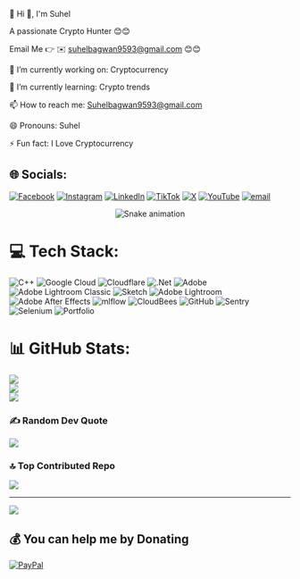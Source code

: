 💫 Hi 👋, I'm Suhel


A passionate Crypto Hunter 😊😊

Email Me 👉 ✉️ suhelbagwan9593@gmail.com 😊😊

🔭 I’m currently working on: Cryptocurrency

🌱 I’m currently learning: Crypto trends

📫 How to reach me: Suhelbagwan9593@gmail.com

😄 Pronouns: Suhel

⚡ Fun fact: I Love Cryptocurrency

## 🌐 Socials:
[![Facebook](https://img.shields.io/badge/Facebook-%231877F2.svg?logo=Facebook&logoColor=white)](https://facebook.com/suhel9593) [![Instagram](https://img.shields.io/badge/Instagram-%23E4405F.svg?logo=Instagram&logoColor=white)](https://instagram.com/bagwan_suhel) [![LinkedIn](https://img.shields.io/badge/LinkedIn-%230077B5.svg?logo=linkedin&logoColor=white)](https://linkedin.com/in/suhel9593) [![TikTok](https://img.shields.io/badge/TikTok-%23000000.svg?logo=TikTok&logoColor=white)](https://tiktok.com/@suhel.bagwan) [![X](https://img.shields.io/badge/X-black.svg?logo=X&logoColor=white)](https://x.com/suhelbagwan44) [![YouTube](https://img.shields.io/badge/YouTube-%23FF0000.svg?logo=YouTube&logoColor=white)](https://youtube.com/@iscshort) [![email](https://img.shields.io/badge/Email-D14836?logo=gmail&logoColor=white)](mailto:suhelbagwan9593@gmail.com) 

<!-- Snake Game Repo View -->

<div align="center">
  <img src="https://profile-readme-generator.com/assets/snake.svg" alt="Snake animation" />
</div>

# 💻 Tech Stack:
![C++](https://img.shields.io/badge/c++-%2300599C.svg?style=for-the-badge&logo=c%2B%2B&logoColor=white) ![Google Cloud](https://img.shields.io/badge/GoogleCloud-%234285F4.svg?style=for-the-badge&logo=google-cloud&logoColor=white) ![Cloudflare](https://img.shields.io/badge/Cloudflare-F38020?style=for-the-badge&logo=Cloudflare&logoColor=white) ![.Net](https://img.shields.io/badge/.NET-5C2D91?style=for-the-badge&logo=.net&logoColor=white) ![Adobe](https://img.shields.io/badge/adobe-%23FF0000.svg?style=for-the-badge&logo=adobe&logoColor=white) ![Adobe Lightroom Classic](https://img.shields.io/badge/Adobe%20Lightroom%20Classic-31A8FF.svg?style=for-the-badge&logo=Adobe%20Lightroom%20Classic&logoColor=white) ![Sketch](https://img.shields.io/badge/Sketch-FFB387?style=for-the-badge&logo=sketch&logoColor=black) ![Adobe Lightroom](https://img.shields.io/badge/Adobe%20Lightroom-31A8FF.svg?style=for-the-badge&logo=Adobe%20Lightroom&logoColor=white) ![Adobe After Effects](https://img.shields.io/badge/Adobe%20After%20Effects-9999FF.svg?style=for-the-badge&logo=Adobe%20After%20Effects&logoColor=white) ![mlflow](https://img.shields.io/badge/mlflow-%23d9ead3.svg?style=for-the-badge&logo=numpy&logoColor=blue) ![CloudBees](https://img.shields.io/badge/CloudBees-1997B5&?logo=cloudbees&logoColor=white&style=for-the-badge) ![GitHub](https://img.shields.io/badge/github-%23121011.svg?style=for-the-badge&logo=github&logoColor=white) ![Sentry](https://img.shields.io/badge/sentry-%23362D59.svg?style=for-the-badge&logo=sentry&logoColor=white) ![Selenium](https://img.shields.io/badge/-selenium-%43B02A?style=for-the-badge&logo=selenium&logoColor=white) ![Portfolio](https://img.shields.io/badge/Portfolio-%23000000.svg?style=for-the-badge&logo=firefox&logoColor=#FF7139)
# 📊 GitHub Stats:
![](https://github-readme-stats.vercel.app/api?username=suhel9593&theme=dark&hide_border=false&include_all_commits=true&count_private=false)<br/>
![](https://nirzak-streak-stats.vercel.app/?user=suhel9593&theme=dark&hide_border=false)<br/>
![](https://github-readme-stats.vercel.app/api/top-langs/?username=suhel9593&theme=dark&hide_border=false&include_all_commits=true&count_private=false&layout=compact)

### ✍️ Random Dev Quote
![](https://quotes-github-readme.vercel.app/api?type=horizontal&theme=radical)

### 🔝 Top Contributed Repo
![](https://github-contributor-stats.vercel.app/api?username=suhel9593&limit=5&theme=dark&combine_all_yearly_contributions=true)

---
[![](https://visitcount.itsvg.in/api?id=suhel9593&icon=0&color=0)](https://visitcount.itsvg.in)

  ## 💰 You can help me by Donating
  [![PayPal](https://img.shields.io/badge/PayPal-00457C?style=for-the-badge&logo=paypal&logoColor=white)](https://paypal.me/suhel9593) 

  
<!-- Proudly created with GPRM ( https://gprm.itsvg.in ) -->
